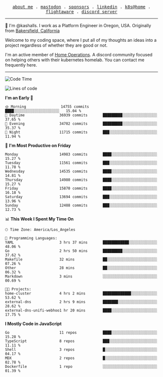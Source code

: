 <p align="center">
  <samp>
    <a href="https://jordanjones.org/">about me</a> .
    <a rel="me" href="https://mastodon.social/@kashall">mastodon</a> .
    <a href="https://github.com/sponsors/kashalls">sponsors</a> .
    <a href="https://linkedin.com/in/jordpjones">linkedin</a> .
    <a href="https://github.com/kashalls/home-cluster">k8s@home</a> .
    <a href="https://flightaware.com/adsb/stats/user/kashalls">flightaware</a> .
    <a href="https://discord.gg/V2WrCfqba9">discord server</a>
  </samp>
</p>

----------------------------------------------------------------

:wave: I'm @kashalls. I work as a Platform Engineer in Oregon, USA. Originally from [Bakersfield, California](https://maps.app.goo.gl/QQMtywTWghpXB6Tu6)

Welcome to my coding space, where I put all of my thoughts an ideas into a project regardless of whether they are good or not.

I'm an active member of [Home Operations](https://discord.gg/home-operations). A discord community focused on helping others with their kubernetes homelab. You can contact me frequently here.

----------------------------------------------------------------
<!--START_SECTION:waka-->
![Code Time](http://img.shields.io/badge/Code%20Time-2%2C402%20hrs%2047%20mins-blue)

![Lines of code](https://img.shields.io/badge/From%20Hello%20World%20I%27ve%20Written-13.0%20million%20lines%20of%20code-blue)

**I'm an Early 🐤** 

```text
🌞 Morning                14755 commits       ████░░░░░░░░░░░░░░░░░░░░░   15.04 % 
🌆 Daytime                36939 commits       █████████░░░░░░░░░░░░░░░░   37.65 % 
🌃 Evening                34702 commits       █████████░░░░░░░░░░░░░░░░   35.37 % 
🌙 Night                  11715 commits       ███░░░░░░░░░░░░░░░░░░░░░░   11.94 % 
```
📅 **I'm Most Productive on Friday** 

```text
Monday                   14983 commits       ████░░░░░░░░░░░░░░░░░░░░░   15.27 % 
Tuesday                  11561 commits       ███░░░░░░░░░░░░░░░░░░░░░░   11.78 % 
Wednesday                14535 commits       ████░░░░░░░░░░░░░░░░░░░░░   14.81 % 
Thursday                 14980 commits       ████░░░░░░░░░░░░░░░░░░░░░   15.27 % 
Friday                   15870 commits       ████░░░░░░░░░░░░░░░░░░░░░   16.18 % 
Saturday                 13694 commits       ███░░░░░░░░░░░░░░░░░░░░░░   13.96 % 
Sunday                   12488 commits       ███░░░░░░░░░░░░░░░░░░░░░░   12.73 % 
```


📊 **This Week I Spent My Time On** 

```text
🕑︎ Time Zone: America/Los_Angeles

💬 Programming Languages: 
YAML                     3 hrs 37 mins       ████████████░░░░░░░░░░░░░   48.06 % 
Go                       2 hrs 50 mins       █████████░░░░░░░░░░░░░░░░   37.62 % 
Makefile                 32 mins             ██░░░░░░░░░░░░░░░░░░░░░░░   07.26 % 
Other                    28 mins             ██░░░░░░░░░░░░░░░░░░░░░░░   06.32 % 
Markdown                 3 mins              ░░░░░░░░░░░░░░░░░░░░░░░░░   00.69 % 

🐱‍💻 Projects: 
home-cluster             4 hrs 2 mins        █████████████░░░░░░░░░░░░   53.62 % 
external-dns             2 hrs 9 mins        ███████░░░░░░░░░░░░░░░░░░   28.62 % 
external-dns-unifi-webhoo1 hr 20 mins        ████░░░░░░░░░░░░░░░░░░░░░   17.75 % 
```

**I Mostly Code in JavaScript** 

```text
Go                       11 repos            ████░░░░░░░░░░░░░░░░░░░░░   15.28 % 
TypeScript               8 repos             ███░░░░░░░░░░░░░░░░░░░░░░   11.11 % 
Shell                    3 repos             █░░░░░░░░░░░░░░░░░░░░░░░░   04.17 % 
MDX                      2 repos             █░░░░░░░░░░░░░░░░░░░░░░░░   02.78 % 
Dockerfile               1 repo              ░░░░░░░░░░░░░░░░░░░░░░░░░   01.39 % 
```




<!--END_SECTION:waka-->
